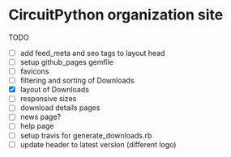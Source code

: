 # CircuitPython organization site

TODO
- [ ] add feed_meta and seo tags to layout head
- [ ] setup github_pages gemfile
- [ ] favicons
- [ ] filtering and sorting of Downloads
- [x] layout of Downloads
- [ ] responsive sizes
- [ ] download details pages
- [ ] news page?
- [ ] help page
- [ ] setup travis for generate_downloads.rb
- [ ] update header to latest version (different logo)
